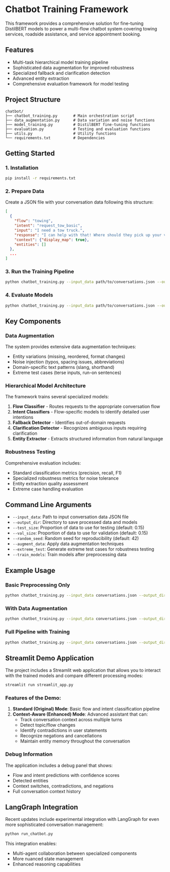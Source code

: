 # Chatbot Training Framework

This framework provides a comprehensive solution for fine-tuning DistilBERT models to power a multi-flow chatbot system covering towing services, roadside assistance, and service appointment booking.

## Features

- Multi-task hierarchical model training pipeline
- Sophisticated data augmentation for improved robustness
- Specialized fallback and clarification detection
- Advanced entity extraction
- Comprehensive evaluation framework for model testing

## Project Structure

```
chatbot/
├── chatbot_training.py       # Main orchestration script
├── data_augmentation.py      # Data variation and noise functions
├── model_training.py         # DistilBERT fine-tuning functions
├── evaluation.py             # Testing and evaluation functions
├── utils.py                  # Utility functions
└── requirements.txt          # Dependencies
```

## Getting Started

### 1. Installation

```bash
pip install -r requirements.txt
```

### 2. Prepare Data

Create a JSON file with your conversation data following this structure:

```json
[
  {
    "flow": "towing",
    "intent": "request_tow_basic",
    "input": "I need a tow truck.",
    "response": "I can help with that! Where should they pick up your vehicle and where should it be towed?",
    "context": {"display_map": true},
    "entities": []
  },
  ...
]
```

### 3. Run the Training Pipeline

```bash
python chatbot_training.py --input_data path/to/conversations.json --output_dir ./output --augment_data --train_models
```

### 4. Evaluate Models

```bash
python chatbot_training.py --input_data path/to/conversations.json --output_dir ./output --augment_data --extreme_test
```

## Key Components

### Data Augmentation

The system provides extensive data augmentation techniques:

- Entity variations (missing, reordered, format changes)
- Noise injection (typos, spacing issues, abbreviations)
- Domain-specific text patterns (slang, shorthand)
- Extreme test cases (terse inputs, run-on sentences)

### Hierarchical Model Architecture

The framework trains several specialized models:

1. **Flow Classifier** - Routes requests to the appropriate conversation flow
2. **Intent Classifiers** - Flow-specific models to identify detailed user intentions
3. **Fallback Detector** - Identifies out-of-domain requests
4. **Clarification Detector** - Recognizes ambiguous inputs requiring clarification
5. **Entity Extractor** - Extracts structured information from natural language

### Robustness Testing

Comprehensive evaluation includes:

- Standard classification metrics (precision, recall, F1)
- Specialized robustness metrics for noise tolerance
- Entity extraction quality assessment
- Extreme case handling evaluation

## Command Line Arguments

- `--input_data`: Path to input conversation data JSON file
- `--output_dir`: Directory to save processed data and models
- `--test_size`: Proportion of data to use for testing (default: 0.15)
- `--val_size`: Proportion of data to use for validation (default: 0.15)
- `--random_seed`: Random seed for reproducibility (default: 42)
- `--augment_data`: Apply data augmentation techniques
- `--extreme_test`: Generate extreme test cases for robustness testing
- `--train_models`: Train models after preprocessing data

## Example Usage

### Basic Preprocessing Only

```bash
python chatbot_training.py --input_data conversations.json --output_dir ./output
```

### With Data Augmentation

```bash
python chatbot_training.py --input_data conversations.json --output_dir ./output --augment_data
```

### Full Pipeline with Training

```bash
python chatbot_training.py --input_data conversations.json --output_dir ./output --augment_data --train_models
```

## Streamlit Demo Application

The project includes a Streamlit web application that allows you to interact with the trained models and compare different processing modes:

```bash
streamlit run streamlit_app.py
```

### Features of the Demo:

1. **Standard (Original) Mode**: Basic flow and intent classification pipeline
2. **Context-Aware (Enhanced) Mode**: Advanced assistant that can:
   - Track conversation context across multiple turns
   - Detect topic/flow changes
   - Identify contradictions in user statements
   - Recognize negations and cancellations
   - Maintain entity memory throughout the conversation

### Debug Information

The application includes a debug panel that shows:

- Flow and intent predictions with confidence scores
- Detected entities
- Context switches, contradictions, and negations
- Full conversation context history

## LangGraph Integration

Recent updates include experimental integration with LangGraph for even more sophisticated conversation management:

```bash
python run_chatbot.py
```

This integration enables:

- Multi-agent collaboration between specialized components
- More nuanced state management
- Enhanced reasoning capabilities
